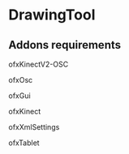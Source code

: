 # DrawingTool
## Addons requirements
ofxKinectV2-OSC

ofxOsc

ofxGui

ofxKinect

ofxXmlSettings

ofxTablet
